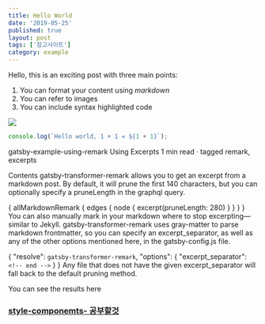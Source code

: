 ```yaml
---
title: Hello World
date: '2019-05-25'
published: true
layout: post
tags: ['참고사이트']
category: example
---
```


Hello, this is an exciting post with three main points:

1. You can format your content using *markdown*
2. You can refer to images
3. You can include syntax highlighted code

![](https://i.ibb.co/dgFnpRt/image.png)


```js
console.log(`Hello world, 1 + 1 = ${1 + 1}`);
``` 
gatsby-example-using-remark
Using Excerpts
1 min read · tagged remark, excerpts

Contents
gatsby-transformer-remark allows you to get an excerpt from a markdown post. By default, it will prune the first 140 characters, but you can optionally specify a pruneLength in the graphql query.

{
  allMarkdownRemark {
    edges {
      node {
        excerpt(pruneLength: 280)
      }
    }
  }
}
You can also manually mark in your markdown where to stop excerpting—similar to Jekyll. gatsby-transformer-remark uses gray-matter to parse markdown frontmatter, so you can specify an excerpt_separator, as well as any of the other options mentioned here, in the gatsby-config.js file.

{
  "resolve": `gatsby-transformer-remark`,
  "options": {
    "excerpt_separator": `<!-- end -->`
  }
}
Any file that does not have the given excerpt_separator will fall back to the default pruning method.

You can see the results here

###  [style-componemts- 공부할것](https://spriteye.me/posts/2019/09/gatsby-layout/)
